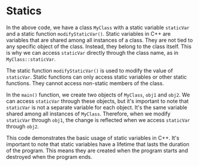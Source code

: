 # Statics
In the above code, we have a class `MyClass` with a static variable `staticVar` and a static function `modifyStaticVar()`. Static variables in C++ are variables that are shared among all instances of a class. They are not tied to any specific object of the class. Instead, they belong to the class itself. This is why we can access `staticVar` directly through the class name, as in `MyClass::staticVar`.

The static function `modifyStaticVar()` is used to modify the value of `staticVar`. Static functions can only access static variables or other static functions. They cannot access non-static members of the class.

In the `main()` function, we create two objects of `MyClass`, `obj1` and `obj2`. We can access `staticVar` through these objects, but it's important to note that `staticVar` is not a separate variable for each object. It's the same variable shared among all instances of `MyClass`. Therefore, when we modify `staticVar` through `obj1`, the change is reflected when we access `staticVar` through `obj2`.

This code demonstrates the basic usage of static variables in C++. It's important to note that static variables have a lifetime that lasts the duration of the program. This means they are created when the program starts and destroyed when the program ends.